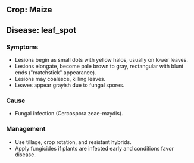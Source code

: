 ## Crop: Maize
## Disease: leaf_spot

### Symptoms
- Lesions begin as small dots with yellow halos, usually on lower leaves.
- Lesions elongate, become pale brown to gray, rectangular with blunt ends ("matchstick" appearance).
- Lesions may coalesce, killing leaves.
- Leaves appear grayish due to fungal spores.

### Cause
- Fungal infection (Cercospora zeae-maydis).

### Management
- Use tillage, crop rotation, and resistant hybrids.
- Apply fungicides if plants are infected early and conditions favor disease.